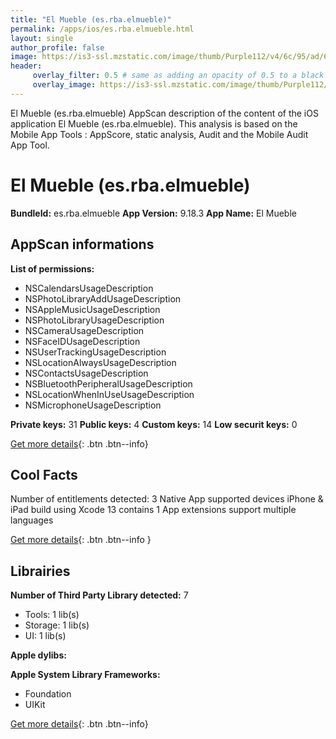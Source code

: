 ```yaml
---
title: "El Mueble (es.rba.elmueble)"
permalink: /apps/ios/es.rba.elmueble.html
layout: single
author_profile: false
image: https://is3-ssl.mzstatic.com/image/thumb/Purple112/v4/6c/95/ad/6c95ad95-821e-f3ff-ac54-d585d26ddeed/AppIcon-1x_U007emarketing-0-7-0-85-220.png/512x512bb.jpg
header: 
     overlay_filter: 0.5 # same as adding an opacity of 0.5 to a black background
     overlay_image: https://is3-ssl.mzstatic.com/image/thumb/Purple112/v4/6c/95/ad/6c95ad95-821e-f3ff-ac54-d585d26ddeed/AppIcon-1x_U007emarketing-0-7-0-85-220.png/512x512bb.jpg
---
```

El Mueble (es.rba.elmueble) AppScan description of the content of the iOS application El Mueble (es.rba.elmueble). This analysis is based on the Mobile App Tools : AppScore, static analysis, Audit and the Mobile Audit App Tool.

# El Mueble (es.rba.elmueble)

**BundleId:** es.rba.elmueble
**App Version:** 9.18.3
**App Name:** El Mueble


## AppScan informations 

**List of permissions:** 
- NSCalendarsUsageDescription
- NSPhotoLibraryAddUsageDescription
- NSAppleMusicUsageDescription
- NSPhotoLibraryUsageDescription
- NSCameraUsageDescription
- NSFaceIDUsageDescription
- NSUserTrackingUsageDescription
- NSLocationAlwaysUsageDescription
- NSContactsUsageDescription
- NSBluetoothPeripheralUsageDescription
- NSLocationWhenInUseUsageDescription
- NSMicrophoneUsageDescription
  
  
**Private keys:** 31
**Public keys:** 4
**Custom keys:** 14
**Low securit keys:** 0
  
[Get more details](/pricing.html){: .btn .btn--info}

## Cool Facts

Number of entitlements detected: 3
Native App
supported devices iPhone & iPad
build using Xcode 13
contains 1 App extensions
support multiple languages
  
[Get more details](/pricing.html){: .btn .btn--info }

## Librairies 
**Number of Third Party Library detected:** 7
- Tools: 1 lib(s)
- Storage: 1 lib(s)
- UI: 1 lib(s)


**Apple dylibs:**


**Apple System Library Frameworks:**
- Foundation
- UIKit


  
[Get more details](/pricing.html){: .btn .btn--info}

